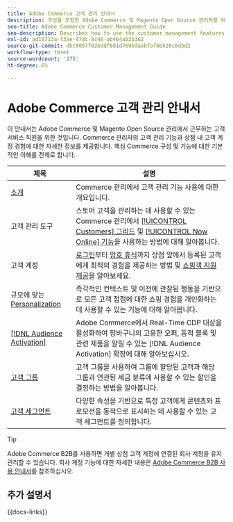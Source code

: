 ```yaml
---
title: Adobe Commerce 고객 관리 안내서
description: 구성을 포함한 Adobe Commerce 및 Magento Open Source 관리자를 위한 고객 계정 및 세그먼트에 대한 포괄적인 정보입니다.
seo-title: Adobe Commerce Customer Management Guide
seo-description: Describes how to use the customer management features in Adobe Commerce or Magento Open Source.
exl-id: ad10713a-f3ae-47dc-8c48-ab464a52b362
source-git-commit: dbc0057f02bddf681d769bdaebfaf6b526c8dbd2
workflow-type: tm+mt
source-wordcount: '275'
ht-degree: 6%

---
```



# Adobe Commerce 고객 관리 안내서

이 안내서는 Adobe Commerce 및 Magento Open Source 관리에서 근무하는 고객 서비스 직원을 위한 것입니다. Commerce 관리자의 고객 관리 기능과 상점 내 고객 계정 경험에 대한 자세한 정보를 제공합니다. 핵심 Commerce 구성 및 기능에 대한 기본적인 이해를 전제로 합니다.

| 제목 | 설명 |
| ------- | ----------- |
| [소개](customers-introduction.md) | Commerce 관리에서 고객 관리 기능 사용에 대한 개요입니다. |
| 고객 관리 도구 | 스토어 고객을 관리하는 데 사용할 수 있는 Commerce 관리에서 [[!UICONTROL Customers] 그리드](customers-all.md) 및 [[!UICONTROL Now Online] 기능](now-online.md)을 사용하는 방법에 대해 알아봅니다. |
| 고객 계정 | [로그인](login-landing-page.md)부터 [암호 휴식](password-reset.md)까지 상점 앞에서 등록된 고객에게 최적의 경험을 제공하는 방법 및 [쇼핑객 지원 제공](login-as-customer.md)을 알아보세요. |
| 규모에 맞는 [Personalization](personalize-scale.md) | 즉각적인 컨텍스트 및 이전에 관찰된 행동을 기반으로 모든 고객 접점에 대한 쇼핑 경험을 개인화하는 데 사용할 수 있는 기능에 대해 알아봅니다. |
| [[!DNL Audience Activation]](audience-activation.md) | Adobe Commerce에서 Real-Time CDP 대상을 활성화하여 장바구니의 고유한 오퍼, 동적 블록 및 관련 제품을 알릴 수 있는 [!DNL Audience Activation] 확장에 대해 알아보십시오. |
| [고객 그룹](customer-groups.md) | 고객 그룹을 사용하여 그룹에 할당된 고객과 해당 그룹과 연관된 세금 분류에 사용할 수 있는 할인을 결정하는 방법을 알아봅니다. |
| [고객 세그먼트](customer-segments.md) | 다양한 속성을 기반으로 특정 고객에게 콘텐츠와 프로모션을 동적으로 표시하는 데 사용할 수 있는 고객 세그먼트를 정의합니다. |

>[!TIP]
>
>Adobe Commerce B2B를 사용하면 개별 상점 고객 계정에 연결된 회사 계정을 유지 관리할 수 있습니다. 회사 계정 기능에 대한 자세한 내용은 [Adobe Commerce B2B 사용 안내서](../b2b/account-companies.md)를 참조하십시오.

## 추가 설명서

{{docs-links}}
